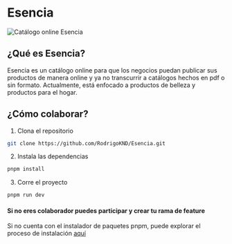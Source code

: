 # Esencia

![Catálogo online Esencia](https://Esencia-two.vercel.app/Esencia.webp)

## ¿Qué es Esencia?

Esencia es un catálogo online para que los negocios puedan publicar sus productos de manera online y ya no transcurrir a catálogos hechos en pdf o sin formato. Actualmente, está enfocado a productos de belleza y productos para el hogar.


## ¿Cómo colaborar?

1. Clona el repositorio
```bash 
git clone https://github.com/RodrigoKND/Esencia.git
```
2. Instala las dependencias
```bash
pnpm install
```
3. Corre el proyecto

```bash
pnpm run dev
```
#### Si no eres colaborador puedes participar y crear tu rama de feature

Si no cuenta con el instalador de paquetes pnpm, puede explorar el proceso de instalación <a target="_blank" href="https://pnpm.io/es/installation" rel="noopener">aquí</a>
